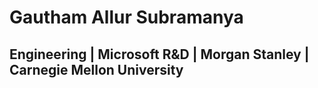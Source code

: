 # Gautham Allur Subramanya
## Engineering | Microsoft R&D | Morgan Stanley | Carnegie Mellon University
